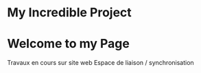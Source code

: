 # My Incredible Project

Welcome to my Page
==================

Travaux en cours sur site web 
Espace de liaison / synchronisation